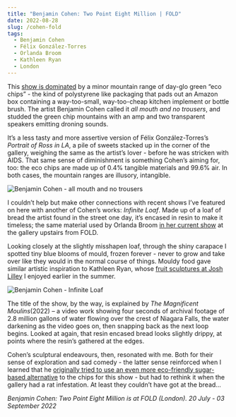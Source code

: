 ```yaml
---
title: "Benjamin Cohen: Two Point Eight Million | FOLD"
date: 2022-08-28
slug: /cohen-fold
tags:
  - Benjamin Cohen
  - Félix González-Torres
  - Orlanda Broom
  - Kathleen Ryan
  - London
---
```


This [show is dominated](https://www.foldgallery.com/exhibition/two-point-eight-million/) by a minor mountain range of day-glo green “eco chips” - the kind of polystyrene like packaging that pads out an Amazon box containing a way-too-small, way-too-cheap kitchen implement or bottle brush. The artist Benjamin Cohen called it *all mouth and no trousers*, and studded the green chip mountains with an amp and two transparent speakers emitting droning sounds.

It’s a less tasty and more assertive version of Félix González-Torres’s *Portrait of Ross in LA*, a pile of sweets stacked up in the corner of the gallery, weighing the same as the artist’s lover - before he was stricken with AIDS. That same sense of diminishment is something Cohen’s aiming for, too: the eco chips are made up of 0.4% tangible materials and 99.6% air. In both cases, the mountain ranges are illusory, intangible.

![Benjamin Cohen - all mouth and no trousers](/cohen-fold-1.jpeg)

I couldn’t help but make other connections with recent shows I’ve featured on here with another of Cohen’s works: *Infinite Loaf*. Made up of a loaf of bread the artist found in the street one day, it’s encased in resin to make it timeless; the same material used by Orlanda Broom [in her current show](/broom-grove) at the gallery upstairs from FOLD.

Looking closely at the slightly misshapen loaf, through the shiny carapace I spotted tiny blue blooms of mould, frozen forever - never to grow and take over like they would in the normal course of things. Mouldy food gave similar artistic inspiration to Kathleen Ryan, whose [fruit sculptures at Josh Lilley](/ryan-lilley) I enjoyed earlier in the summer.

![Benjamin Cohen - Infinite Loaf](/cohen-fold-2.jpeg)

The title of the show, by the way, is explained by *The Magnificent Moulins*(2022) – a video work showing four seconds of archival footage of 2.8 million gallons of water flowing over the crest of Niagara Falls, the water darkening as the video goes on, then snapping back as the next loop begins. Looked at again, that resin encased bread looks slightly drippy, at points where the resin’s gathered at the edges.

Cohen’s sculptural endeavours, then, resonated with me. Both for their sense of exploration and sad comedy - the latter sense reinforced when I learned that he [originally tried to use an even more eco-friendly sugar-based alternative](https://www.timeout.com/london/art/benjamin-cohen-two-point-eight-million) to the chips for this show - but had to rethink it when the gallery had a rat infestation. At least they couldn’t have got at the bread…

*Benjamin Cohen: Two Point Eight Million is at FOLD (London). 20 July - 03 September 2022*
